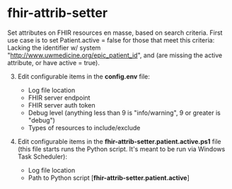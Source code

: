 # fhir-attrib-setter

Set attributes on FHIR resources en masse, based on search criteria. 
First use case is to set Patient.active = false for those that meet this criteria:
Lacking the identifier w/ system "http://www.uwmedicine.org/epic_patient_id", and (are missing the active attribute, or have active = true).

3. Edit configurable items in the __config.env__ file:
   - Log file location
   - FHIR server endpoint
   - FHIR server auth token
   - Debug level (anything less than 9 is "info/warning", 9 or greater is "debug")
   - Types of resources to include/exclude

4. Edit configurable items in the __fhir-attrib-setter.patient.active.ps1__ file (this file starts runs the Python script.  It's meant to be run via Windows Task Scheduler):
   - Log file location
   - Path to Python script [__fhir-attrib-setter.patient.active__]
